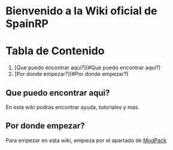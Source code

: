 # Bienvenido a la Wiki oficial de SpainRP

# Tabla de Contenido
1. [Que puedo encontrar aqui?](#Que puedo encontrar aqui?)
2. [Por donde empezar?](#Por donde empezar?)


## Que puedo encontrar aqui?
En esta wiki podras encontrar ayuda, tutoriales y mas.

## Por donde empezar?
Para empezar en esta wiki, empieza por el apartado de [ModPack](https://wiki.spainrp.ga/ModPack/)
 
